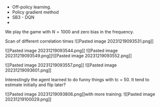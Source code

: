 
- Off-policy learning. 
- Policy gradient method
- SB3 - DQN
- 



We play the game with $N=1000$ and zero bias in the frequency. 



Scan of different correlation times
![[Pasted image 20231219093531.png]]

![[Pasted image 20231219093544.png]]
![[Pasted image 20231219093549.png]]![[Pasted image 20231219093552.png]]

![[Pasted image 20231219093557.png]]
![[Pasted image 20231219093601.png]]



Interestingly the agent learned to do funny things with tc = 50. It tend to estimate initially and flip later?

![[Pasted image 20231219093806.png]]with more training: 
![[Pasted image 20231219100029.png]]